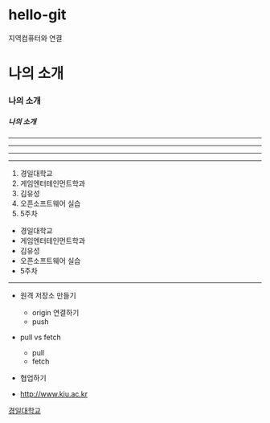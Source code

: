 # hello-git
지역컴퓨터와 연결


# 나의 소개
### 나의 소개
##### 나의 소개
---
------
---------
******
1. 경일대학교
2. 게임엔터테인먼트학과
3. 김유성
4. 오픈소프트웨어 실습
5. 5주차 

- 경일대학교
- 게임엔터테인먼트학과
- 김유성
- 오픈소프트웨어 실습
- 5주차
---
- 원격 저장소 만들기 
  - origin 연결하기
  - push 
- pull vs fetch
  - pull
  - fetch
- 협업하기

- http://www.kiu.ac.kr

[경일대학교](http://www.kiu.ac.kr)
